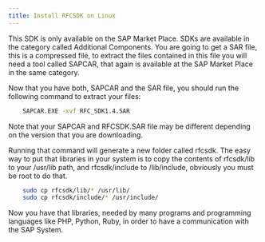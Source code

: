 ```yaml
---
title: Install RFCSDK on Linux
---
```


This SDK is only available on the SAP Market Place.
SDKs are available in the category called Additional Components. You are going 
to get a SAR file, this is a compressed file, to extract the files contained in 
this file you will need a tool called SAPCAR, that again is available at the 
SAP Market Place in the same category.

Now that you have both, SAPCAR and the SAR file, you should run the following 
command to extract your files:

```bash
    SAPCAR.EXE -xvf RFC_SDK1.4.SAR
```

Note that your SAPCAR and RFCSDK.SAR file may be different depending on the version 
that you are downloading.

Running that command will generate a new folder called rfcsdk. 
The easy way to put that libraries in your system is to copy the contents of rfcsdk/lib 
to your /usr/lib path, and rfcsdk/include to /lib/include, obviously you must be root 
to do that.

```bash
    sudo cp rfcsdk/lib/* /usr/lib/
    sudo cp rfcsdk/include/* /usr/include/
```

Now you have that libraries, needed by many programs and programming languages like 
PHP, Python, Ruby, in order to have a communication with the SAP System.
